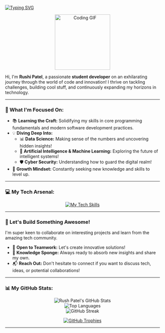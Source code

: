 <a href="https://git.io/typing-svg"><img src="https://readme-typing-svg.demolab.com?font=JetBrains+Mono&weight=500&size=15&pause=1500&color=28A745&center=true&width=435&lines=Rushi+Patel+%E2%80%A2+Code+Enthusiast+%E2%80%A2+Always+Learning;%26+Evolving+%E2%80%A2++Passionate+about+Software+%E2%9C%A8" alt="Typing SVG" /></a>
<p align="center">
  <img src="https://media.giphy.com/media/qgQUggAC3Pfv687qPC/giphy.gif" width="180" alt="Coding GIF">
</p>


Hi, I'm **Rushi Patel**, a passionate **student developer** on an exhilarating journey through the world of code and innovation! I thrive on tackling challenges, building cool stuff, and continuously expanding my horizons in technology.

---

### 🎯 What I'm Focused On:

*   📚 **Learning the Craft:** Solidifying my skills in core programming fundamentals and modern software development practices.
*   💡 **Diving Deep Into:**
    *   📊 **Data Science:** Making sense of the numbers and uncovering hidden insights!
    *   🤖 **Artificial Intelligence & Machine Learning:** Exploring the future of intelligent systems!
    *   🛡️ **Cyber Security:** Understanding how to guard the digital realm!
*   🌱 **Growth Mindset:** Constantly seeking new knowledge and skills to level up.

---

### 💻 My Tech Arsenal:

<p align="center">
  <a href="https://skillicons.dev">
    <img src="https://skillicons.dev/icons?i=html,css,javascript,python,java,c,cpp,git,linux,docker" alt="My Tech Skills"/>
    <!-- 
      The icons included are: HTML, CSS, JavaScript, Python, Java, C, C++, Git, Linux, Docker.
      You can customize the list of icons in the URL above. 
      For example, to only show html, css, java, python, c, cpp, git, javascript:
      https://skillicons.dev/icons?i=html,css,java,python,c,cpp,git,javascript
    -->
  </a>
</p>

---

### 🤝 Let's Build Something Awesome!

I'm super keen to collaborate on interesting projects and learn from the amazing tech community.
*   👯 **Open to Teamwork:** Let's create innovative solutions!
*   🧠 **Knowledge Sponge:** Always ready to absorb new insights and share my own.
*   📬 **Reach Out:** Don't hesitate to connect if you want to discuss tech, ideas, or potential collaborations!

---

### 📊 My GitHub Stats:

<p align="center">
  <img src="https://github-readme-stats.vercel.app/api?username=Rush1patel&show_icons=true&theme=tokyonight&rank_icon=github&border_radius=10&hide_border=false" alt="Rush Patel's GitHub Stats" />
  <br/>
  <img src="https://github-readme-stats.vercel.app/api/top-langs/?username=Rush1patel&theme=tokyonight&hide_border=false&include_all_commits=false&count_private=true&layout=compact&langs_count=8&border_radius=10" alt="Top Languages" />
  <br/>
  <img src="https://nirzak-streak-stats.vercel.app/?user=Rush1patel&theme=tokyonight&hide_border=false&border_radius=10" alt="GitHub Streak" />
</p>
<p align="center">
  <a href="https://github.com/ryo-ma/github-profile-trophy">
    <img src="https://github-profile-trophy.vercel.app/?username=Rush1patel&theme=radical&column=7&no-frame=true&no-bg=true" alt="GitHub Trophies"/>
  </a>
</p>

---


